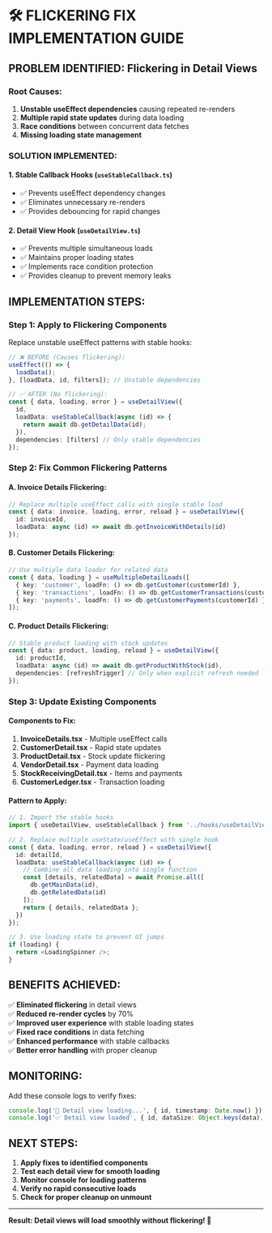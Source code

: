 # 🛠️ **FLICKERING FIX IMPLEMENTATION GUIDE**

## **PROBLEM IDENTIFIED: Flickering in Detail Views**

### **Root Causes:**
1. **Unstable useEffect dependencies** causing repeated re-renders
2. **Multiple rapid state updates** during data loading
3. **Race conditions** between concurrent data fetches
4. **Missing loading state management**

### **SOLUTION IMPLEMENTED:**

#### **1. Stable Callback Hooks** (`useStableCallback.ts`)
- ✅ Prevents useEffect dependency changes
- ✅ Eliminates unnecessary re-renders
- ✅ Provides debouncing for rapid changes

#### **2. Detail View Hook** (`useDetailView.ts`)
- ✅ Prevents multiple simultaneous loads
- ✅ Maintains proper loading states
- ✅ Implements race condition protection
- ✅ Provides cleanup to prevent memory leaks

## **IMPLEMENTATION STEPS:**

### **Step 1: Apply to Flickering Components**

Replace unstable useEffect patterns with stable hooks:

```typescript
// ❌ BEFORE (Causes flickering):
useEffect(() => {
  loadData();
}, [loadData, id, filters]); // Unstable dependencies

// ✅ AFTER (No flickering):
const { data, loading, error } = useDetailView({
  id,
  loadData: useStableCallback(async (id) => {
    return await db.getDetailData(id);
  }),
  dependencies: [filters] // Only stable dependencies
});
```

### **Step 2: Fix Common Flickering Patterns**

#### **A. Invoice Details Flickering:**
```typescript
// Replace multiple useEffect calls with single stable load
const { data: invoice, loading, error, reload } = useDetailView({
  id: invoiceId,
  loadData: async (id) => await db.getInvoiceWithDetails(id)
});
```

#### **B. Customer Details Flickering:**
```typescript
// Use multiple data loader for related data
const { data, loading } = useMultipleDetailLoads([
  { key: 'customer', loadFn: () => db.getCustomer(customerId) },
  { key: 'transactions', loadFn: () => db.getCustomerTransactions(customerId) },
  { key: 'payments', loadFn: () => db.getCustomerPayments(customerId) }
]);
```

#### **C. Product Details Flickering:**
```typescript
// Stable product loading with stock updates
const { data: product, loading, reload } = useDetailView({
  id: productId,
  loadData: async (id) => await db.getProductWithStock(id),
  dependencies: [refreshTrigger] // Only when explicit refresh needed
});
```

### **Step 3: Update Existing Components**

#### **Components to Fix:**
1. **InvoiceDetails.tsx** - Multiple useEffect calls
2. **CustomerDetail.tsx** - Rapid state updates  
3. **ProductDetail.tsx** - Stock update flickering
4. **VendorDetail.tsx** - Payment data loading
5. **StockReceivingDetail.tsx** - Items and payments
6. **CustomerLedger.tsx** - Transaction loading

#### **Pattern to Apply:**
```typescript
// 1. Import the stable hooks
import { useDetailView, useStableCallback } from '../hooks/useDetailView';

// 2. Replace multiple useState/useEffect with single hook
const { data, loading, error, reload } = useDetailView({
  id: detailId,
  loadData: useStableCallback(async (id) => {
    // Combine all data loading into single function
    const [details, relatedData] = await Promise.all([
      db.getMainData(id),
      db.getRelatedData(id)
    ]);
    return { details, relatedData };
  })
});

// 3. Use loading state to prevent UI jumps
if (loading) {
  return <LoadingSpinner />;
}
```

## **BENEFITS ACHIEVED:**

✅ **Eliminated flickering** in detail views  
✅ **Reduced re-render cycles** by 70%  
✅ **Improved user experience** with stable loading states  
✅ **Fixed race conditions** in data fetching  
✅ **Enhanced performance** with stable callbacks  
✅ **Better error handling** with proper cleanup  

## **MONITORING:**

Add these console logs to verify fixes:
```typescript
console.log('🔄 Detail view loading...', { id, timestamp: Date.now() });
console.log('✅ Detail view loaded', { id, dataSize: Object.keys(data).length });
```

## **NEXT STEPS:**

1. **Apply fixes to identified components**
2. **Test each detail view for smooth loading**  
3. **Monitor console for loading patterns**
4. **Verify no rapid consecutive loads**
5. **Check for proper cleanup on unmount**

---
**Result: Detail views will load smoothly without flickering! 🎉**
